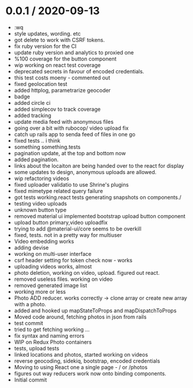 
0.0.1 / 2020-09-13
==================

  * :wq
  * style updates, wording. etc
  * got delete to work with CSRF tokens.
  * fix ruby version for the CI
  * update ruby version and analytics to proxied one
  * %100 coverage for the button component
  * wip working on react test coverage
  *  deprecated secrets in favour of encoded credentials.
  * this test costs moeny - commented out
  * fixed geolocation test
  * added httplog, parametrarize geocoder
  * badge
  * added circle ci
  * added simplecov to track coverage
  * added tracking
  * update media feed with anonymous files
  * going over a bit with rubocop/ video upload fix
  * catch up rails app to senda feed of files in one go
  * fixed tests .. i think
  * something something.tests
  * pagination update, at the top and bottom now
  * added pagination.
  * links about the locaiton are being handed over to the react for display
  * some updates to design, anonymous uploads are allowed.
  * wip refactoring videos
  * fixed uploader validatio to use Shrine's plugins
  * fixed mimetype related query failure
  * got tests working.react tests generating snapshots on components./
  * testing video uploads
  * unknown button type
  * removed material ui implemented bootstrap upload button component
  * upload button primary,video uploadfix
  * trying to add @material-ui/core seems to be overkill
  * fixed, tests. not in a pretty way for multiuser
  * Video embedding works
  * adding devise
  * working on multi-user interface
  * csrf header setting for token check now - works
  * uploading videos works, almost
  * photo deletion, working on video, upload. figured out react.
  * removed useless files. working on video
  * removed generated image list
  * working more or less
  * Photo ADD reducer. works correctly -> clone array or create new array with a photo.
  * added and hooked up mapStateToProps and mapDispatchToProps
  * Moved code around, fetching photos in json from rails
  * test commit
  * tried to get fetching working ...
  * fix syntax and naming errors
  * WIP on Redux Photo containers
  * tests, upload tests
  * linked locations and photos, started working on videos
  * reverse geocoding, sidekiq, bootstrap, encoded credentials
  * Moving to using React one a single page - / or /photos
  * figures out way reducers work now onto binding components.
  * Initial commit
